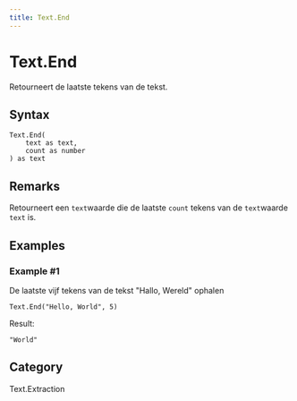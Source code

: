 ```yaml
---
title: Text.End
---
```


# Text.End


Retourneert de laatste tekens van de tekst.


## Syntax

```powerquery
Text.End(
    text as text,
    count as number
) as text
```


## Remarks

Retourneert een <code>text</code>waarde die de laatste <code>count</code> tekens van de <code>text</code>waarde <code>text</code> is.


## Examples

### Example #1 
De laatste vijf tekens van de tekst &#34;Hallo, Wereld&#34; ophalen
```powerquery
Text.End("Hello, World", 5)
```

Result: 
```powerquery
"World"
```




## Category
Text.Extraction
